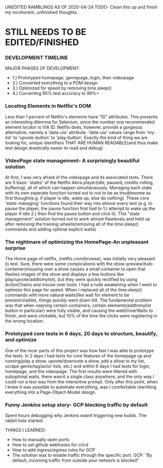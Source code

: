UNEDITED RAMBLINGS AS OF 2020-04-24
TODO- Clean this up and finish my incohorent, unfinished thoughts.

# STILL NEEDS TO BE EDITED/FINISHED
### DEVELOPMENT TIMELINE
MAJOR PHASES OF DEVELOPMENT:
- 1.) Prototyped homepage, genrepage, login, then videopage
- 2.) Converted everything to a POM design
- 3.) Optimized for speed by removing time.sleep()
- 4.) Converting 95% test accuracy to 99%+

### Locating Elements in Netflix's DOM
Less than 1 percent of Netflix's elements have "ID" attributes. This presents an interesting dilemma
for Selenium, since the number one recommended element locator is VIA ID. Netflix does, however,
provide a gorgeous alternative, namely a 'data-uia' attribute. 'data-uia' values range from 'my-list'
to 'upvote-button' to 'play-button'. Exactly the kind of thing we are looking for, unique identifiers 
THAT ARE HUMAN READABLE(and thus make test design drastically easier to read and debug)

### VIdeoPage state management- A surprisingly beautiful solution
At first, I was very afraid of the videopage and its associated tests. There are 5 basic 'states' of
the Netflix Akira player(idle, paused, credits-rolling, buffering), all of which can happen 
simultaneously. Managing each state with its own seperate function turned out to not to be as 
troublesome as first thought(e.g. if player is idle, wake up, else do nothing). These core 
'state-managing' functions found their way into almost every test (e.g. to pause the player, the
pause function first had to 1.) attempt to wake up the player if idle 2.) then find the pause 
button and click it). This "state management" solution turned out to work almost flawlessly and held
up after removing the training wheels(removing all of the time.sleep() commands and adding optimal
explicit waits)

### The nightmare of optimizing the HomePage-An unpleasant surprise
The Home page of netflix, (netflix.com/browse), was initially very pleasant to test. Sure, there
were some complications with the show-preview/bob-container(mousing over a show causes a small container
to open that flashes images of the show and displays a few buttons like play/upvote/addtomylist), but
they were quickly rectified by using ActionChains and mouse over tools. I had a rude awakening when
I went to optimize this page for speed. When I replaced all of the time.sleep() commands with more
natural waits(like wait for element to be present/visible), things quickly went down hill. The 
fundamental problem was that when oepning certain containers, 
certain elements(addtomylist button in particular) were fully visible, and causing the webDriverWaits
to finish, and were clickable, but 10% of the time the clicks were registering in the wrong
location. 

### Prototyped core tests in 6 days, 20 days to structure, beautify, and optimize
One of the nicer parts of this project was how fast I was able to prototype the tests. In 2 days I 
had tests for core features of the homepage up and running(play a show, upvote/downvote a show,
add a show to my list, scrape genre/tag/actor lists, etc.) and within 6 days I had tests for login,
homepage, and the videopage. The first results were littered with suboptimal waits, there wasnt a
single class anywhere, and the only way I could run a test was from the interactive prompt. Only 
after this point, when I knew it was possible to automate everything, was I comfortable rewritting
everything into a Page-Object-Model design.

### Funny Jenkins setup story- GCP blocking traffic by default
Spent hours debugging why Jenkins wasnt triggering new builds. The rabbit hole started:

THINGS I LEARNED:
- How to manually open ports
- How to set github webhooks for ci/cd 
- How to add ingress/egress rules for GCP
- The solution was to enable traffic through the specific port. GCP: "By default, incoming traffic
from outside your network is blocked"
  